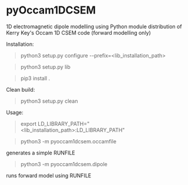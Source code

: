 # pyOccam1DCSEM
1D electromagnetic dipole modelling using Python module distribution of Kerry Key's Occam 1D CSEM code
(forward modelling only)

Installation:
> python3 setup.py configure --prefix=<lib_installation_path>

> python3 setup.py lib

> pip3 install .

Clean build:
> python3 setup.py clean

Usage:
> export LD_LIBRARY_PATH="<lib_installation_path>:LD_LIBRARY_PATH"

> python3 -m pyoccam1dcsem.occamfile

generates a simple RUNFILE

> python3 -m pyoccam1dcsem.dipole

runs forward model using RUNFILE
